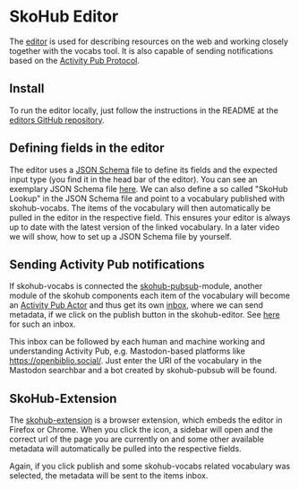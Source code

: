 # SkoHub Editor

The [editor](https://skohub.io/editor/) is used for describing resources on the web and working closely together with the vocabs tool.
It is also capable of sending notifications based on the [Activity Pub Protocol](https://www.w3.org/TR/activitypub/).

## Install

To run the editor locally, just follow the instructions in the README at the [editors GitHub repository](https://github.com/skohub-io/skohub-editor).

## Defining fields in the editor

The editor uses a [JSON Schema](https://json-schema.org/) file to define its fields and the expected input type (you find it in the head bar of the editor).
You can see an exemplary JSON Schema file [here](https://dini-ag-kim.github.io/lrmi-profile/draft/schemas/schema.json).
We can also define a so called "SkoHub Lookup" in the JSON Schema file and point to a vocabulary published with skohub-vocabs.
The items of the vocabulary will then automatically be pulled in the editor in the respective field.
This ensures your editor is always up to date with the latest version of the linked vocabulary.
In a later video we will show, how to set up a JSON Schema file by yourself.


## Sending Activity Pub notifications

If skohub-vocabs is connected the [skohub-pubsub](https://github.com/skohub-io/skohub-pubsub)-module, another module of the skohub components each item of the vocabulary will become an [Activity Pub Actor](https://www.w3.org/TR/activitypub/#actors) and thus get its own [inbox](https://www.w3.org/TR/activitypub/#inbox), where we can send metadata, if we click on the publish button in the skohub-editor.
See [here](https://skohub.io/inbox?actor=dini-ag-kim%2Fhochschulfaechersystematik%2Fheads%2Fmaster%2Fw3id.org%2Fkim%2Fhochschulfaechersystematik%2Fn271) for such an inbox.

This inbox can be followed by each human and machine working and understanding Activity Pub, e.g. Mastodon-based platforms like <https://openbiblio.social/>.
Just enter the URI of the vocabulary in the Mastodon searchbar and a bot created by skohub-pubsub will be found.

## SkoHub-Extension

The [skohub-extension](https://github.com/skohub-io/skohub-extension) is a browser extension, which embeds the editor in Firefox or Chrome.
When you click the icon, a sidebar will open and the correct url of the page you are currently on and some other available metadata will automatically be pulled into the respective fields.

Again, if you click publish and some skohub-vocabs related vocabulary was selected, the metadata will be sent to the items inbox.
